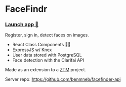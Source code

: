 # FaceFindr

### [Launch app 🚀](https://facefindr.herokuapp.com/)

Register, sign in, detect faces on images.

- React Class Components 👴🏻
- ExpressJS w/ Knex
- User data stored with PostgreSQL
- Face detection with the Clarifai API

Made as an extension to a [ZTM](https://zerotomastery.io) project.

Server repo: <https://github.com/benmneb/facefinder-api>
